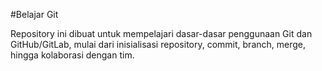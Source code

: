 #Belajar Git

Repository ini dibuat untuk mempelajari dasar-dasar penggunaan Git dan GitHub/GitLab, mulai dari inisialisasi repository, commit, branch, merge, hingga kolaborasi dengan tim.
